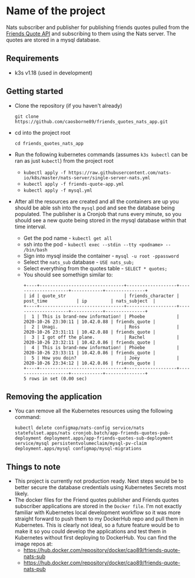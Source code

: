 # Name of the project

Nats subscriber and publisher for publishing friends quotes pulled from the [Friends Quote API](https://friends-quotes-api.herokuapp.com) and subscribing to them using the Nats server. The quotes are stored in a mysql database.

## Requirements

* k3s v1.18 (used in development)

## Getting started
* Clone the repository (if you haven't already)

  ```shell
  git clone https://github.com/caosborne89/friends_quotes_nats_app.git
  ```
* cd into the project root

  ```shell
  cd friends_quotes_nats_app
  ```
* Run the following kubernetes commands (assumes `k3s kubectl` can be ran as just `kubectl`) from the project root
  * `kubectl apply -f https://raw.githubusercontent.com/nats-io/k8s/master/nats-server/single-server-nats.yml`
  * `kubectl apply -f friends-quote-app.yml`
  * `kubectl apply -f mysql.yml`
* After all the resources are created and all the containers are up you should be able ssh into the `mysql` pod and see the database being populated. The publisher is a Cronjob that runs every minute, so you should see a new quote being stored in the mysql database within that time interval.
  * Get the pod name - `kubectl get all`
  * ssh into the pod - `kubectl exec --stdin --tty <podname> -- /bin/bash`
  * Sign into mysql inside the container - `mysql -u root -ppassword`
  * Select the `nats_sub` database - `USE nats_sub;`
  * Select everything from the quotes table - `SELECT * quotes;`
  * You should see somethign similar to:
    ```mysql
    +----+--------------------------------+-------------------+---------------------+------------+---------------+
    | id | quote_str                      | friends_character | post_time           | ip         | nats_subject  |
    +----+--------------------------------+-------------------+---------------------+------------+---------------+
    |  1 | This is brand-new information! | Phoebe            | 2020-10-26 23:30:11 | 10.42.0.88 | friends_quote |
    |  2 | Unagi.                         | Ross              | 2020-10-26 23:31:11 | 10.42.0.88 | friends_quote |
    |  3 | I got off the plane.           | Rachel            | 2020-10-26 23:32:11 | 10.42.0.86 | friends_quote |
    |  4 | This is brand-new information! | Phoebe            | 2020-10-26 23:33:11 | 10.42.0.86 | friends_quote |
    |  5 | How you doin?                  | Joey              | 2020-10-26 23:34:12 | 10.42.0.86 | friends_quote |
    +----+--------------------------------+-------------------+---------------------+------------+---------------+
    5 rows in set (0.00 sec)
    ```

## Removing the application
* You can remove all the Kubernetes resources using the following command:
  ```shell
  kubectl delete configmap/nats-config service/nats statefulset.apps/nats cronjob.batch/app-friends-quotes-pub-deployment deployment.apps/app-friends-quotes-sub-deployment service/mysql persistentvolumeclaim/mysql-pv-claim deployment.apps/mysql configmap/mysql-migrations
  ```
## Things to note
* This project is currently not production ready. Next steps would be to better secure the database credentials using Kubernetes Secrets most likely.
* The docker files for the Friend quotes publisher and Friends quotes subscriber applications are stored in the `Docker file`. I'm not exactly familiar with Kubernetes local development workflow so it was more straight forward to push them to my DockerHub repo and pull them in Kubernetes. This is clearly not ideal, so a future feature would be to make it so you could develop the applications and test them in Kubernetes without first deploying to DockerHub. You can find the image repos at:
  * https://hub.docker.com/repository/docker/cao89/friends-quote-nats-sub
  * https://hub.docker.com/repository/docker/cao89/friends-quote-nats-pub
